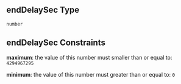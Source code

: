 ## endDelaySec Type

`number`

## endDelaySec Constraints

**maximum**: the value of this number must smaller than or equal to: `4294967295`

**minimum**: the value of this number must greater than or equal to: `0`

